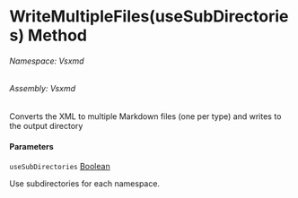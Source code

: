 <a name='M-Vsxmd-MarkdownWriter-WriteMultipleFiles-System-Boolean-'></a>
# WriteMultipleFiles(useSubDirectories) Method

###### Namespace:  Vsxmd

###### Assembly:  Vsxmd

Converts the XML to multiple Markdown files (one per type) and writes to the output directory

#### Parameters

`useSubDirectories`  [Boolean](https://docs.microsoft.com/dotnet/api/System.Boolean)  

Use subdirectories for each namespace.
